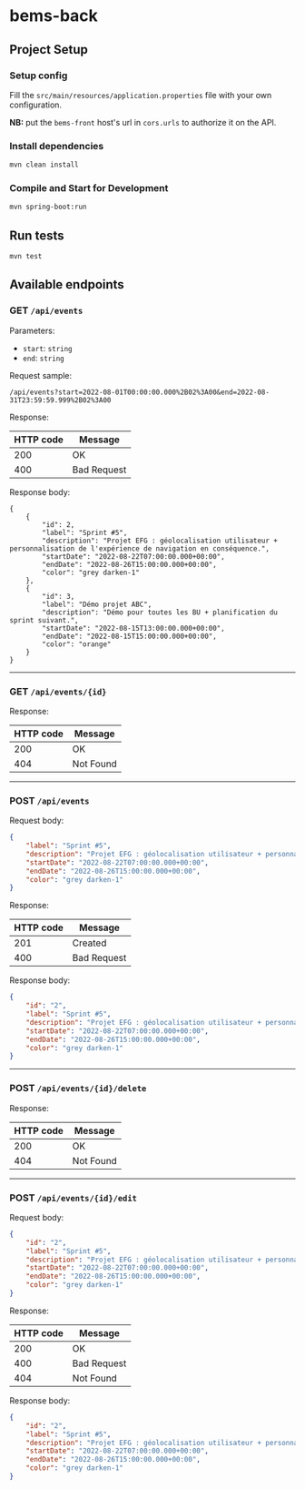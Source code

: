 # bems-back

## Project Setup

### Setup config

Fill the `src/main/resources/application.properties` file with your own configuration.

__NB:__ put the `bems-front` host's url in `cors.urls` to authorize it on the API.

### Install dependencies

```sh
mvn clean install
```

### Compile and Start for Development

```sh
mvn spring-boot:run
```

## Run tests

```sh
mvn test
```

## Available endpoints

### GET `/api/events`

Parameters:
- `start`: `string`
- `end`: `string`

Request sample:

```
/api/events?start=2022-08-01T00:00:00.000%2B02%3A00&end=2022-08-31T23:59:59.999%2B02%3A00
```

Response:

| HTTP code | Message     |
|-----------|-------------|
| 200       | OK          |
| 400       | Bad Request |

Response body:

```
{
    {
        "id": 2,
        "label": "Sprint #5",
        "description": "Projet EFG : géolocalisation utilisateur + personnalisation de l'expérience de navigation en conséquence.",
        "startDate": "2022-08-22T07:00:00.000+00:00",
        "endDate": "2022-08-26T15:00:00.000+00:00",
        "color": "grey darken-1"
    },
    {
        "id": 3,
        "label": "Démo projet ABC",
        "description": "Démo pour toutes les BU + planification du sprint suivant.",
        "startDate": "2022-08-15T13:00:00.000+00:00",
        "endDate": "2022-08-15T15:00:00.000+00:00",
        "color": "orange"
    }
}
```

---

### GET `/api/events/{id}`

Response:

| HTTP code | Message     |
|-----------|-------------|
| 200       | OK          |
| 404       | Not Found   |

---

### POST `/api/events`

Request body:

```json
{
    "label": "Sprint #5",
    "description": "Projet EFG : géolocalisation utilisateur + personnalisation de l'expérience de navigation en conséquence.",
    "startDate": "2022-08-22T07:00:00.000+00:00",
    "endDate": "2022-08-26T15:00:00.000+00:00",
    "color": "grey darken-1"
}
```

Response:

| HTTP code | Message     |
|-----------|-------------|
| 201       | Created     |
| 400       | Bad Request |

Response body:

```json
{
    "id": "2",
    "label": "Sprint #5",
    "description": "Projet EFG : géolocalisation utilisateur + personnalisation de l'expérience de navigation en conséquence.",
    "startDate": "2022-08-22T07:00:00.000+00:00",
    "endDate": "2022-08-26T15:00:00.000+00:00",
    "color": "grey darken-1"
}
```

---

### POST `/api/events/{id}/delete`

Response:

| HTTP code | Message     |
|-----------|-------------|
| 200       | OK          |
| 404       | Not Found   |

---

### POST `/api/events/{id}/edit`

Request body:

```json
{
    "id": "2",
    "label": "Sprint #5",
    "description": "Projet EFG : géolocalisation utilisateur + personnalisation de l'expérience de navigation en conséquence.",
    "startDate": "2022-08-22T07:00:00.000+00:00",
    "endDate": "2022-08-26T15:00:00.000+00:00",
    "color": "grey darken-1"
}
```

Response:

| HTTP code | Message     |
|-----------|-------------|
| 200       | OK          |
| 400       | Bad Request |
| 404       | Not Found   |

Response body:

```json
{
    "id": "2",
    "label": "Sprint #5",
    "description": "Projet EFG : géolocalisation utilisateur + personnalisation de l'expérience de navigation en conséquence.",
    "startDate": "2022-08-22T07:00:00.000+00:00",
    "endDate": "2022-08-26T15:00:00.000+00:00",
    "color": "grey darken-1"
}
```
